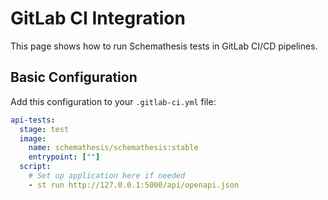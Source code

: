 # GitLab CI Integration

This page shows how to run Schemathesis tests in GitLab CI/CD pipelines.

## Basic Configuration

Add this configuration to your `.gitlab-ci.yml` file:

```yaml
api-tests:
  stage: test
  image:
    name: schemathesis/schemathesis:stable
    entrypoint: [""]
  script:
    # Set up application here if needed
    - st run http://127.0.0.1:5000/api/openapi.json
```
